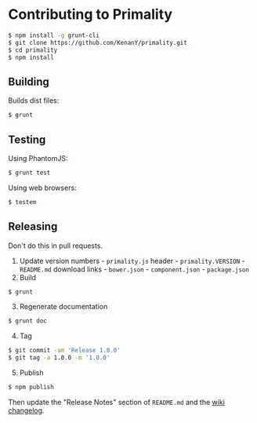# Contributing to Primality

``` bash
$ npm install -g grunt-cli
$ git clone https://github.com/KenanY/primality.git
$ cd primality
$ npm install
```

## Building

Builds dist files:

``` bash
$ grunt
```

## Testing

Using PhantomJS:

``` bash
$ grunt test
```

Using web browsers:

``` bash
$ testem
```

## Releasing

Don't do this in pull requests.

  1. Update version numbers
    - `primality.js` header
    - `primality.VERSION`
    - `README.md` download links
    - `bower.json`
    - `component.json`
    - `package.json`
  2. Build
  ``` bash
  $ grunt
  ```

  3. Regenerate documentation
  ``` bash
  $ grunt doc
  ```

  4. Tag
  ``` bash
  $ git commit -am 'Release 1.0.0'
  $ git tag -a 1.0.0 -m '1.0.0'
  ```

  5. Publish
  ``` bash
  $ npm publish
  ```

Then update the "Release Notes" section of `README.md` and the
[wiki changelog](https://github.com/KenanY/primality/wiki/Changelog).